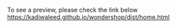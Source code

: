 To see a preview, please check the link below
https://kadiwaleed.github.io/wondershop/dist/home.html
